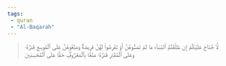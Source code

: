 ```yaml
---
tags: 
 - quran 
 - "Al-Baqarah"
---
```


> لَّا جُنَاحَ عَلَيۡكُمۡ إِن طَلَّقۡتُمُ ٱلنِّسَآءَ مَا لَمۡ تَمَسُّوهُنَّ أَوۡ تَفۡرِضُواْ لَهُنَّ فَرِيضَةٗۚ وَمَتِّعُوهُنَّ عَلَى ٱلۡمُوسِعِ قَدَرُهُۥ وَعَلَى ٱلۡمُقۡتِرِ قَدَرُهُۥ مَتَٰعَۢا بِٱلۡمَعۡرُوفِۖ حَقًّا عَلَى ٱلۡمُحۡسِنِينَ
